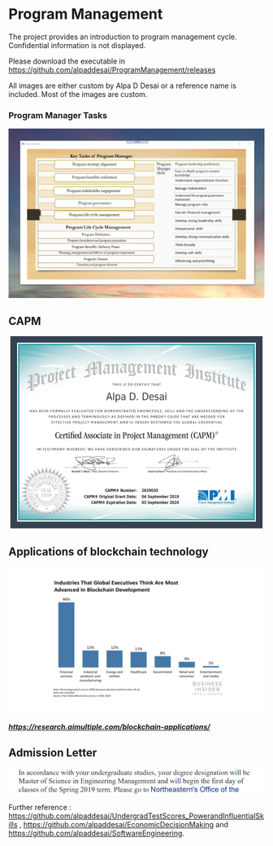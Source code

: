 # Program Management

The project provides an introduction to program management cycle. Confidential information is not displayed. 

Please download the executable in https://github.com/alpaddesai/ProgramManagement/releases

All images are either custom by Alpa D Desai or a reference name is included. Most of the images are custom.

### Program Manager Tasks
![image](ProgramManager.png)

## CAPM
![image](CAPMCertificate.jpg)

## Applications of blockchain technology 
![image](BlockchainApplications.jpg)
##### https://research.aimultiple.com/blockchain-applications/

## Admission Letter
![image](EngineeringMgmt.png)

Further reference :  https://github.com/alpaddesai/UndergradTestScores_PowerandInfluentialSkills ,  https://github.com/alpaddesai/EconomicDecisionMaking and https://github.com/alpaddesai/SoftwareEngineering.
